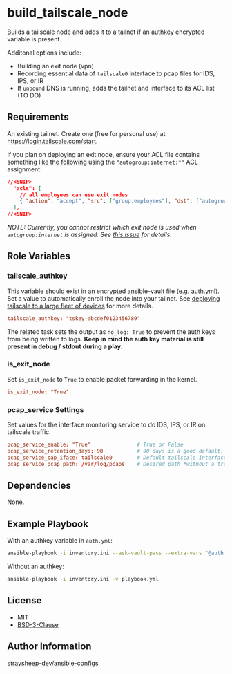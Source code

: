 build_tailscale_node
====================

Builds a tailscale node and adds it to a tailnet if an authkey encrypted variable is present.

Additonal options include:

- Building an exit node (vpn)
- Recording essential data of `tailscale0` interface to pcap files for IDS, IPS, or IR
- If `unbound` DNS is running, adds the tailnet and interface to its ACL list (TO DO)

Requirements
------------

An existing tailnet. Create one (free for personal use) at https://login.tailscale.com/start.

If you plan on deploying an exit node, ensure your ACL file contains something [like the following](https://tailscale.com/kb/1337/acl-syntax#subnet-routers-and-exit-nodes) using the `"autogroup:internet:*"` ACL assignment:

```json
//<SNIP>
  "acls": [
    // all employees can use exit nodes
    { "action": "accept", "src": ["group:employees"], "dst": ["autogroup:internet:*"] },
  ],
//<SNIP>
```

*NOTE: Currently, you cannot restrict which exit node is used when `autogroup:internet` is assigned. See [this issue](https://github.com/tailscale/tailscale/issues/1567) for details.*

Role Variables
--------------

### tailscale_authkey

This variable should exist in an encrypted ansible-vault file (e.g. auth.yml). Set a value to automatically enroll the node into your tailnet. See [deploying tailscale to a large fleet of devices](https://tailscale.com/kb/1023/troubleshooting#how-do-i-deploy-tailscale-to-a-large-fleet-of-devices) for more details.

```conf
tailscale_authkey: "tskey-abcdef0123456789"
```

The related task sets the output as `no_log: True` to prevent the auth keys from being written to logs. **Keep in mind the auth key material is still present in debug / stdout during a play.**

### is_exit_node

Set `is_exit_node` to `True` to enable packet forwarding in the kernel.

```conf
is_exit_node: "True"
```

### pcap_service Settings

Set values for the interface monitoring service to do IDS, IPS, or IR on tailscale traffic.

```conf
pcap_service_enable: "True"               # True or False
pcap_service_retention_days: 90           # 90 days is a good default, pcaps are not capturing the data payload to save disk space
pcap_service_cap_iface: tailscale0        # Default tailscale interface
pcap_service_pcap_path: /var/log/pcaps    # Desired path *without a trailing slash*
```

Dependencies
------------

None.

Example Playbook
----------------

With an authkey variable in `auth.yml`:

```bash
ansible-playbook -i inventory.ini --ask-vault-pass --extra-vars "@auth.yml" -v playbook.yml
```

Without an authkey:

```bash
ansible-playbook -i inventory.ini -v playbook.yml
```

License
-------

- MIT
- [BSD-3-Clause](https://github.com/tailscale/tailscale/blob/main/scripts/installer.sh)

Author Information
------------------

[straysheep-dev/ansible-configs](https://github.com/straysheep-dev/ansible-configs/)